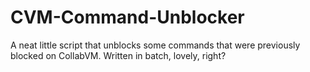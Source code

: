 # CVM-Command-Unblocker
A neat little script that unblocks some commands that were previously blocked on CollabVM. Written in batch, lovely, right?
